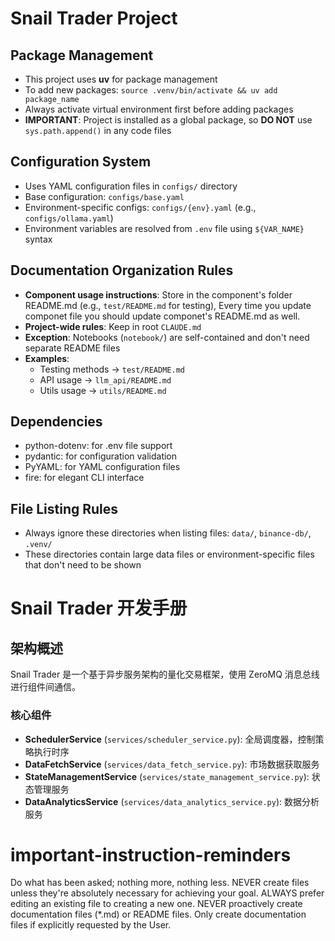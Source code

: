# Snail Trader Project

## Package Management
- This project uses **uv** for package management
- To add new packages: `source .venv/bin/activate && uv add package_name`
- Always activate virtual environment first before adding packages
- **IMPORTANT**: Project is installed as a global package, so **DO NOT** use `sys.path.append()` in any code files

## Configuration System
- Uses YAML configuration files in `configs/` directory
- Base configuration: `configs/base.yaml`
- Environment-specific configs: `configs/{env}.yaml` (e.g., `configs/ollama.yaml`)
- Environment variables are resolved from `.env` file using `${VAR_NAME}` syntax

## Documentation Organization Rules
- **Component usage instructions**: Store in the component's folder README.md (e.g., `test/README.md` for testing), Every time you update componet file you should update componet's README.md as well.
- **Project-wide rules**: Keep in root `CLAUDE.md` 
- **Exception**: Notebooks (`notebook/`) are self-contained and don't need separate README files
- **Examples**: 
  - Testing methods → `test/README.md`
  - API usage → `llm_api/README.md`
  - Utils usage → `utils/README.md`

## Dependencies
- python-dotenv: for .env file support
- pydantic: for configuration validation
- PyYAML: for YAML configuration files
- fire: for elegant CLI interface

## File Listing Rules
- Always ignore these directories when listing files: `data/`, `binance-db/`, `.venv/`
- These directories contain large data files or environment-specific files that don't need to be shown

# Snail Trader 开发手册

## 架构概述
Snail Trader 是一个基于异步服务架构的量化交易框架，使用 ZeroMQ 消息总线进行组件间通信。

### 核心组件
- **SchedulerService** (`services/scheduler_service.py`): 全局调度器，控制策略执行时序
- **DataFetchService** (`services/data_fetch_service.py`): 市场数据获取服务  
- **StateManagementService** (`services/state_management_service.py`): 状态管理服务
- **DataAnalyticsService** (`services/data_analytics_service.py`): 数据分析服务



# important-instruction-reminders
Do what has been asked; nothing more, nothing less.
NEVER create files unless they're absolutely necessary for achieving your goal.
ALWAYS prefer editing an existing file to creating a new one.
NEVER proactively create documentation files (*.md) or README files. Only create documentation files if explicitly requested by the User.